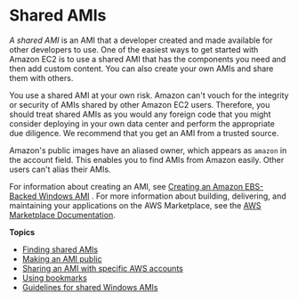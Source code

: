 # Shared AMIs<a name="sharing-amis"></a>

*A shared AMI* is an AMI that a developer created and made available for other developers to use\. One of the easiest ways to get started with Amazon EC2 is to use a shared AMI that has the components you need and then add custom content\. You can also create your own AMIs and share them with others\. 

You use a shared AMI at your own risk\. Amazon can't vouch for the integrity or security of AMIs shared by other Amazon EC2 users\. Therefore, you should treat shared AMIs as you would any foreign code that you might consider deploying in your own data center and perform the appropriate due diligence\. We recommend that you get an AMI from a trusted source\.

Amazon's public images have an aliased owner, which appears as `amazon` in the account field\. This enables you to find AMIs from Amazon easily\. Other users can't alias their AMIs\.

 For information about creating an AMI, see [Creating an Amazon EBS\-Backed Windows AMI](https://docs.aws.amazon.com/AWSEC2/latest/WindowsGuide/Creating_EBSbacked_WinAMI.html) \. For more information about building, delivering, and maintaining your applications on the AWS Marketplace, see the [AWS Marketplace Documentation](https://docs.aws.amazon.com/marketplace/)\.

**Topics**
+ [Finding shared AMIs](usingsharedamis-finding.md)
+ [Making an AMI public](sharingamis-intro.md)
+ [Sharing an AMI with specific AWS accounts](sharingamis-explicit.md)
+ [Using bookmarks](using-bookmarks.md)
+ [Guidelines for shared Windows AMIs](windows-amis-guidelines.md)